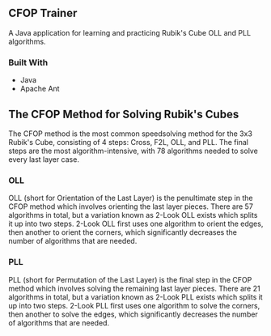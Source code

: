 ## CFOP Trainer
A Java application for learning and practicing Rubik's Cube OLL and PLL algorithms.

### Built With
- Java
- Apache Ant

## The CFOP Method for Solving Rubik's Cubes
The CFOP method is the most common speedsolving method for the 3x3 Rubik's Cube, consisting of 4 steps: Cross, F2L, OLL, and PLL. The final steps are the most algorithm-intensive, with 78 algorithms needed to solve every last layer case. 

### OLL
OLL (short for Orientation of the Last Layer) is the penultimate step in the CFOP method which involves orienting the last layer pieces. There are 57 algorithms in total, but a variation known as 2-Look OLL exists which splits it up into two steps. 2-Look OLL first uses one algorithm to orient the edges, then another to orient the corners, which significantly decreases the number of algorithms that are needed.

### PLL
PLL (short for Permutation of the Last Layer) is the final step in the CFOP method which involves solving the remaining last layer pieces. There are 21 algorithms in total, but a variation known as 2-Look PLL exists which splits it up into two steps. 2-Look PLL first uses one algorithm to solve the corners, then another to solve the edges, which significantly decreases the number of algorithms that are needed.
